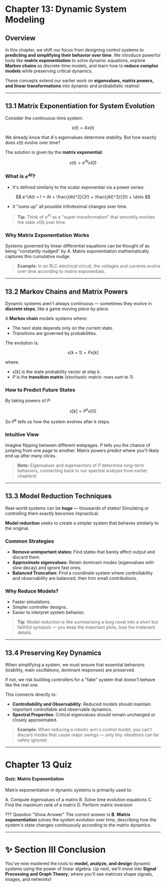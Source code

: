 # Chapter 13: Dynamic System Modeling

## Overview

In this chapter, we shift our focus from designing control systems to **predicting and simplifying their behavior over time**. We introduce powerful tools like **matrix exponentiation** to solve dynamic equations, explore **Markov chains** as discrete-time models, and learn how to **reduce complex models** while preserving critical dynamics.

These concepts extend our earlier work on **eigenvalues, matrix powers, and linear transformations** into dynamic and probabilistic realms!

---

## 13.1 Matrix Exponentiation for System Evolution

Consider the continuous-time system:

$$
\dot{x}(t) = Ax(t)
$$

We already know that $A$'s eigenvalues determine stability. But how exactly does $x(t)$ evolve over time?

The solution is given by the **matrix exponential**:

$$
x(t) = e^{At}x(0)
$$

### What is $e^{At}$?
- It's defined similarly to the scalar exponential via a power series:

$$
e^{At} = I + At + \frac{(At)^2}{2!} + \frac{(At)^3}{3!} + \dots
$$

- It "sums up" all possible infinitesimal changes over time.

> **Tip:** Think of $e^{At}$ as a "super-transformation" that smoothly evolves the state $x(0)$ over time.

### Why Matrix Exponentiation Works
Systems governed by linear differential equations can be thought of as being "constantly nudged" by $A$. Matrix exponentiation mathematically captures this cumulative nudge.

> **Example:**
> In an RLC electrical circuit, the voltages and currents evolve over time according to matrix exponentials.

---

## 13.2 Markov Chains and Matrix Powers

Dynamic systems aren't always continuous — sometimes they evolve in **discrete steps**, like a game moving piece by piece.

A **Markov chain** models systems where:
- The next state depends only on the current state.
- Transitions are governed by probabilities.

The evolution is:

$$
 x[k+1] = P x[k]
$$

where:
- $x[k]$ is the state probability vector at step $k$.
- $P$ is the **transition matrix** (stochastic matrix: rows sum to 1).

### How to Predict Future States
By taking powers of $P$:

$$
 x[k] = P^k x[0]
$$

So $P^k$ tells us how the system evolves after $k$ steps.

### Intuitive View
Imagine flipping between different webpages. $P$ tells you the chance of jumping from one page to another. Matrix powers predict where you'll likely end up after many clicks.

> **Note:** Eigenvalues and eigenvectors of $P$ determine long-term behaviors, connecting back to our spectral analysis from earlier chapters!

---

## 13.3 Model Reduction Techniques

Real-world systems can be **huge** — thousands of states! Simulating or controlling them exactly becomes impractical.

**Model reduction** seeks to create a simpler system that behaves similarly to the original.

### Common Strategies
- **Remove unimportant states:** Find states that barely affect output and discard them.
- **Approximate eigenvalues:** Retain dominant modes (eigenvalues with slow decay) and ignore fast ones.
- **Balanced Truncation:** Find a coordinate system where controllability and observability are balanced, then trim small contributions.

### Why Reduce Models?
- Faster simulations.
- Simpler controller designs.
- Easier to interpret system behavior.

> **Tip:** Model reduction is like summarizing a long novel into a short but faithful synopsis — you keep the important plots, lose the irrelevant details.

---

## 13.4 Preserving Key Dynamics

When simplifying a system, we must ensure that essential behaviors (stability, main oscillations, dominant responses) are preserved.

If not, we risk building controllers for a "fake" system that doesn't behave like the real one.

This connects directly to:
- **Controllability and Observability**: Reduced models should maintain important controllable and observable dynamics.
- **Spectral Properties**: Critical eigenvalues should remain unchanged or closely approximated.

> **Example:**
> When reducing a robotic arm's control model, you can't discard modes that cause major swings — only tiny vibrations can be safely ignored.

---

# Chapter 13 Quiz

#### Quiz: Matrix Exponentiation

Matrix exponentiation in dynamic systems is primarily used to:

<div class="upper-alpha" markdown>
A. Compute eigenvalues of a matrix  
B. Solve time evolution equations  
C. Find the maximum rank of a matrix  
D. Perform matrix inversion
</div>

??? Question "Show Answer"
    The correct answer is **B**. **Matrix exponentiation** solves the system evolution over time, describing how the system's state changes continuously according to the matrix dynamics.

---

# ✨ Section III Conclusion

You've now mastered the tools to **model, analyze, and design** dynamic systems using the power of linear algebra. Up next, we'll move into **Signal Processing and Graph Theory**, where you'll see matrices shape signals, images, and networks!

